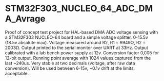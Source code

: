 # STM32F303_NUCLEO_64_ADC_DMA_Avrage
Proof of concept test project for HAL-based DMA ADC voltage sensing with a STM32F303 NUCLEO-64 board and a simple voltage splitter. 
0-15.5v (18.5v absolute max). Voltage measured around R2, R1 = 9949Ω, R2 = 2003Ω. Output printed to the serial monitor over UART at  33Hz.
Output calibrated with a lab bench power supply at 12v. Conversion factor 0,005 for 12-bit output. Running point average with 1024 values captured from the last ~240us.
Very stable at two decimals (voltage, after raw data conversion). Will be used between 6-15v, ~0.1v drift at the limits, acceptable.
